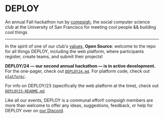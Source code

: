 # DEPLOY

An annual Fall hackathon run by [compsigh](https://compsigh.club), the social computer science club at the University of San Francisco for meeting cool people && building cool things

---

In the spirit of one of our club's [values](https://compsigh.club/docs/values), **Open Source**: welcome to the repo for all things DEPLOY, including the web platform, where participants register, create teams, and submit their projects!

**DEPLOY/24 — our second annual hackathon — is in active development.** For the one-pager, check out [`DEPLOY24.md`](/DEPLOY24.md). For platform code, check out [`platform/`](/platform/).

For info on DEPLOY/23 (specifically the web platform at the time), check out [`DEPLOY23-README.md`](/DEPLOY23-README.md).

Like all our events, DEPLOY is a communal effort! compsigh members are more than welcome to offer any ideas, suggestions, feedback, or help for DEPLOY over on [our Discord](https://discord.compsigh.club).
